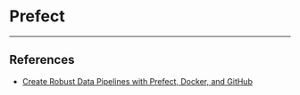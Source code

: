 # Prefect
***

## References
- [Create Robust Data Pipelines with Prefect, Docker, and GitHub](https://towardsdatascience.com/create-robust-data-pipelines-with-prefect-docker-and-github-12b231ca6ed2)
